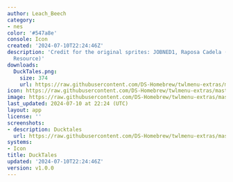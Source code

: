 ```yaml
---
author: Leach_Beech
category:
- nes
color: '#547a8e'
console: Icon
created: '2024-07-10T22:24:46Z'
description: 'Credit for the original sprites: JOBNED1, Raposa Cadela (The Spriter''s
  Resource)'
downloads:
  DuckTales.png:
    size: 374
    url: https://raw.githubusercontent.com/DS-Homebrew/twlmenu-extras/master/_nds/TWiLightMenu/icons/DuckTales.png
icon: https://raw.githubusercontent.com/DS-Homebrew/twlmenu-extras/master/_nds/TWiLightMenu/icons/DuckTales.png
image: https://raw.githubusercontent.com/DS-Homebrew/twlmenu-extras/master/_nds/TWiLightMenu/icons/DuckTales.png
last_updated: 2024-07-10 at 22:24 (UTC)
layout: app
license: ''
screenshots:
- description: Ducktales
  url: https://raw.githubusercontent.com/DS-Homebrew/twlmenu-extras/master/_nds/TWiLightMenu/icons/DuckTales.png
systems:
- Icon
title: DuckTales
updated: '2024-07-10T22:24:46Z'
version: v1.0.0
---
```

